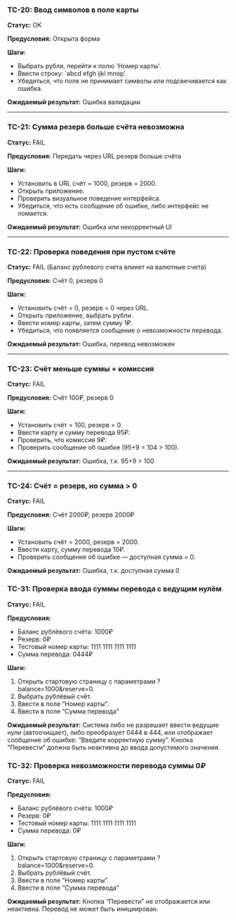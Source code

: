 ### TC-20: Ввод символов в поле карты

**Cтатус:** OK

**Предусловия:**
Открыта форма

**Шаги:**
- Выбрать рубли, перейти к полю 'Номер карты'.
- Ввести строку: 'abcd efgh ijkl mnop'.
- Убедиться, что поле не принимает символы или подсвечивается как ошибка.

**Ожидаемый результат:**
Ошибка валидации

---

### TC-21: Сумма резерв больше счёта невозможна 

**Cтатус:** FAIL

**Предусловия:**
Передать через URL резерв больше счёта

**Шаги:**
- Установить в URL счёт = 1000, резерв = 2000.
- Открыть приложение.
- Проверить визуальное поведение интерфейса.
- Убедиться, что есть сообщение об ошибке, либо интерфейс не ломается.

**Ожидаемый результат:**
Ошибка или некорректный UI

---

### TC-22: Проверка поведения при пустом счёте

**Cтатус:** FAIL (Баланс рублевого счета влияет на валютные счета)

**Предусловия:**
Счёт 0, резерв 0

**Шаги:**
- Установить счёт = 0, резерв = 0 через URL.
- Открыть приложение, выбрать рубли.
- Ввести номер карты, затем сумму 1₽.
- Убедиться, что появляется сообщение о невозможности перевода.

**Ожидаемый результат:**
Ошибка, перевод невозможен

---

### TC-23: Счёт меньше суммы + комиссия

**Cтатус:** FAIL

**Предусловия:**
Счёт 100₽, резерв 0

**Шаги:**
- Установить счёт = 100, резерв = 0.
- Ввести карту и сумму перевода 95₽.
- Проверить, что комиссия 9₽.
- Проверить сообщение об ошибке (95+9 = 104 > 100).

**Ожидаемый результат:**
Ошибка, т.к. 95+9 > 100

---

### TC-24: Счёт = резерв, но сумма > 0

**Cтатус:** FAIL

**Предусловия:**
Счёт 2000₽, резерв 2000₽

**Шаги:**
- Установить счёт = 2000, резерв = 2000.
- Ввести карту, сумму перевода 10₽.
- Проверить сообщение об ошибке — доступная сумма = 0.

**Ожидаемый результат:**
Ошибка, т.к. доступная сумма 0

### TC-31: Проверка ввода суммы перевода с ведущим нулём

**Статус:** FAIL

**Предусловия:**
- Баланс рублёвого счёта: 1000₽
- Резерв: 0₽
- Тестовый номер карты: 1111 1111 1111 1111
- Сумма перевода: 0444₽

**Шаги:**
1. Открыть стартовую страницу с параметрами ?balance=1000&reserve=0.
2. Выбрать рублёвый счёт.
3. Ввести в поле “Номер карты”.
4. Ввести в поле “Сумма перевода”

**Ожидаемый результат:**
Система либо не разрешает ввести ведущие нули (автоочищает), либо преобразует 0444 в 444,
или отображает сообщение об ошибке: “Введите корректную сумму”. Кнопка “Перевести” должна быть неактивна до ввода допустимого значения.

### TC-32: Проверка невозможности перевода суммы 0₽

**Статус:** FAIL

**Предусловия:**
- Баланс рублёвого счёта: 1000₽
- Резерв: 0₽
- Тестовый номер карты: 1111 1111 1111 1111
- Сумма перевода: 0₽

**Шаги:**
1. Открыть стартовую страницу с параметрами ?balance=1000&reserve=0.
2. Выбрать рублёвый счёт.
3. Ввести в поле “Номер карты”.
4. Ввести в поле “Сумма перевода”

**Ожидаемый результат:**
Кнопка “Перевести” не отображается или неактивна. 
Перевод не может быть инициирован.


